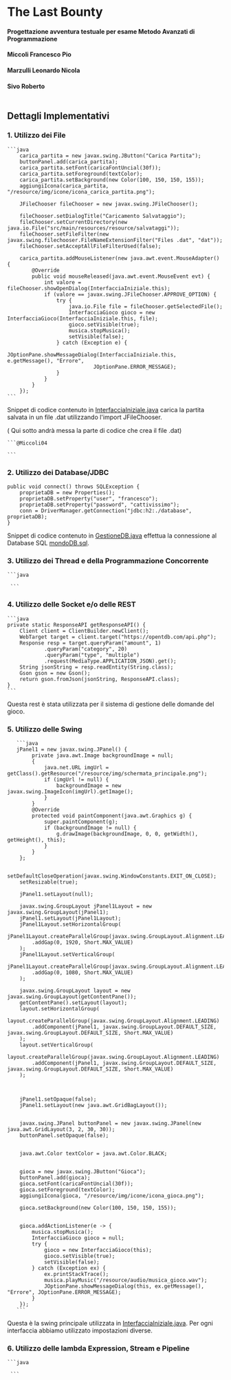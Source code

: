 # The Last Bounty 
#### Progettazione avventura testuale per esame Metodo Avanzati di Programmazione
#### Miccoli Francesco Pio
#### Marzulli Leonardo Nicola
#### Sivo Roberto

```java

```

## Dettagli Implementativi

### 1. Utilizzo dei File
    ```java
        carica_partita = new javax.swing.JButton("Carica Partita");
        buttonPanel.add(carica_partita);
        carica_partita.setFont(caricaFontUncial(30f));
        carica_partita.setForeground(textColor);
        carica_partita.setBackground(new Color(100, 150, 150, 155));
        aggiungiIcona(carica_partita, "/resource/img/icone/icona_carica_partita.png");

        JFileChooser fileChooser = new javax.swing.JFileChooser();

        fileChooser.setDialogTitle("Caricamento Salvataggio");
        fileChooser.setCurrentDirectory(new java.io.File("src/main/resources/resource/salvataggi"));
        fileChooser.setFileFilter(new javax.swing.filechooser.FileNameExtensionFilter("Files .dat", "dat"));
        fileChooser.setAcceptAllFileFilterUsed(false);

        carica_partita.addMouseListener(new java.awt.event.MouseAdapter() {
            @Override
            public void mouseReleased(java.awt.event.MouseEvent evt) {
                int valore = fileChooser.showOpenDialog(InterfacciaIniziale.this);
                if (valore == javax.swing.JFileChooser.APPROVE_OPTION) {
                    try {
                        java.io.File file = fileChooser.getSelectedFile();
                        InterfacciaGioco gioco = new InterfacciaGioco(InterfacciaIniziale.this, file);
                        gioco.setVisible(true);
                        musica.stopMusica();
                        setVisible(false);
                    } catch (Exception e) {
                        JOptionPane.showMessageDialog(InterfacciaIniziale.this, e.getMessage(), "Errore",
                                JOptionPane.ERROR_MESSAGE);
                    }
                }
            }
        });
    ```
Snippet di codice contenuto in [InterfacciaIniziale.java](../src/main/java/grafica/InterfacciaIniziale.java) carica la partita salvata in un file .dat utilizzando l'import JFileChooser.

( Qui sotto andrà messa la parte di codice che crea il file .dat)

    ```@Miccoli04

    ```

### 2. Utilizzo dei Database/JDBC
    
    public void connect() throws SQLException {
        proprietaDB = new Properties();
        proprietaDB.setProperty("user", "francesco");
        proprietaDB.setProperty("password", "cattivissimo");
        conn = DriverManager.getConnection("jdbc:h2:./database", proprietaDB);
    }

Snippet di codice contenuto in [GestioneDB.java](../src/main/java/database/GestioneDB.java) effettua la connessione al Database SQL [mondoDB.sql](../src/main/java/database/mondoDB.sql).

### 3. Utilizzo dei Thread e della Programmazione Concorrente
    ```java
 
     ```

### 4. Utilizzo delle Socket e/o delle REST
    ```java
    private static ResponseAPI getResponseAPI() {
		Client client = ClientBuilder.newClient();
		WebTarget target = client.target("https://opentdb.com/api.php");
		Response resp = target.queryParam("amount", 1)
				.queryParam("category", 20)
				.queryParam("type", "multiple")
				.request(MediaType.APPLICATION_JSON).get();
		String jsonString = resp.readEntity(String.class);
		Gson gson = new Gson();
		return gson.fromJson(jsonString, ResponseAPI.class);
	}
    ```
Questa rest è stata utilizzata per il sistema di gestione delle domande del gioco.

### 5. Utilizzo delle Swing
       ```java
       jPanel1 = new javax.swing.JPanel() {
            private java.awt.Image backgroundImage = null;
            {
                java.net.URL imgUrl = getClass().getResource("/resource/img/schermata_principale.png");
                if (imgUrl != null) {
                    backgroundImage = new javax.swing.ImageIcon(imgUrl).getImage();
                }
            }
            @Override
            protected void paintComponent(java.awt.Graphics g) {
                super.paintComponent(g);
                if (backgroundImage != null) {
                    g.drawImage(backgroundImage, 0, 0, getWidth(), getHeight(), this);
                }
            }
        };

        setDefaultCloseOperation(javax.swing.WindowConstants.EXIT_ON_CLOSE);
        setResizable(true);

        jPanel1.setLayout(null);

        javax.swing.GroupLayout jPanel1Layout = new javax.swing.GroupLayout(jPanel1);
        jPanel1.setLayout(jPanel1Layout);
        jPanel1Layout.setHorizontalGroup(
            jPanel1Layout.createParallelGroup(javax.swing.GroupLayout.Alignment.LEADING)
            .addGap(0, 1920, Short.MAX_VALUE)
        );
        jPanel1Layout.setVerticalGroup(
            jPanel1Layout.createParallelGroup(javax.swing.GroupLayout.Alignment.LEADING)
            .addGap(0, 1080, Short.MAX_VALUE)
        );

        javax.swing.GroupLayout layout = new javax.swing.GroupLayout(getContentPane());
        getContentPane().setLayout(layout);
        layout.setHorizontalGroup(
            layout.createParallelGroup(javax.swing.GroupLayout.Alignment.LEADING)
            .addComponent(jPanel1, javax.swing.GroupLayout.DEFAULT_SIZE, javax.swing.GroupLayout.DEFAULT_SIZE, Short.MAX_VALUE)
        );
        layout.setVerticalGroup(
            layout.createParallelGroup(javax.swing.GroupLayout.Alignment.LEADING)
            .addComponent(jPanel1, javax.swing.GroupLayout.DEFAULT_SIZE, javax.swing.GroupLayout.DEFAULT_SIZE, Short.MAX_VALUE)
        );

    

        jPanel1.setOpaque(false);
        jPanel1.setLayout(new java.awt.GridBagLayout()); 

       
        javax.swing.JPanel buttonPanel = new javax.swing.JPanel(new java.awt.GridLayout(3, 2, 30, 30));
        buttonPanel.setOpaque(false); 

        
        java.awt.Color textColor = java.awt.Color.BLACK;


        gioca = new javax.swing.JButton("Gioca");
        buttonPanel.add(gioca);
        gioca.setFont(caricaFontUncial(30f));
        gioca.setForeground(textColor);
        aggiungiIcona(gioca, "/resource/img/icone/icona_gioca.png");

        gioca.setBackground(new Color(100, 150, 150, 155)); 
       

        gioca.addActionListener(e -> {
            musica.stopMusica();
            InterfacciaGioco gioco = null;
            try {
                gioco = new InterfacciaGioco(this);
                gioco.setVisible(true);
                setVisible(false);
            } catch (Exception ex) {
                ex.printStackTrace();
                musica.playMusic("/resource/audio/musica_gioco.wav");
                JOptionPane.showMessageDialog(this, ex.getMessage(), "Errore", JOptionPane.ERROR_MESSAGE);
            }
        });
       ```
Questa è la swing principale utilizzata in [InterfacciaIniziale.java](../src/main/java/grafica/InterfacciaIniziale.java). 
Per ogni interfaccia abbiamo utilizzato impostazioni diverse.

### 6. Utilizzo delle lambda Expression, Stream e Pipeline
    ```java

     ```


    